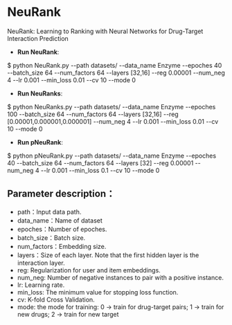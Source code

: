 # NeuRank
NeuRank: Learning to Ranking with Neural Networks for Drug-Target Interaction Prediction

- **Run NeuRank**:

$ python NeuRank.py --path datasets/ --data_name Enzyme --epoches 40 --batch_size 64 --num_factors 64 --layers [32,16] --reg 0.00001 --num_neg 4 --lr 0.001 --min_loss 0.01 --cv 10 --mode 0

- **Run NeuRanks**:

$ python NeuRanks.py --path datasets/ --data_name Enzyme --epoches 100 --batch_size 64 --num_factors 64 --layers [32,16] --reg [0.00001,0.000001,0.000001] --num_neg 4 --lr 0.001 --min_loss 0.01 --cv 10 --mode 0

- **Run pNeuRank**:

$ python pNeuRank.py --path datasets/ --data_name Enzyme --epoches 40 --batch_size 64 --num_factors 64 --layers [32] --reg 0.00001 --num_neg 4 --lr 0.001 --min_loss 0.1 --cv 10 --mode 0

## Parameter description：
- path：Input data path.
- data_name：Name of dataset
- epoches：Number of epoches.
- batch_size：Batch size.
- num_factors：Embedding size.
- layers：Size of each layer. Note that the first hidden layer is the interaction layer.
- reg: Regularization for user and item embeddings.
- num_neg: Number of negative instances to pair with a positive instance.
- lr: Learning rate.
- min_loss: The minimum value for stopping loss function.
- cv: K-fold Cross Validation.
- mode: the mode for training: 0 -> train for drug-target pairs; 1 -> train for new drugs; 2 -> train for new target
